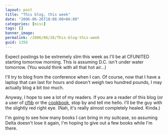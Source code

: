```yaml
---
layout: post
title: "This blog, this week"
date: "2006-06-26T18:06:00+06:00"
categories: [misc]
tags: []
banner_image: 
permalink: /2006/06/26/This-blog-this-week
guid: 1356
---
```


Expect postings to be extremely slim this week as I'll be at CFUNITED starting tomorrow morning. This is assuming D.C. isn't under water tomorrow. (You would think with all that hot air...)

I'll try to blog from the conference when I can. Of course, now that I have a laptop that can last for hours and doesn't weigh two hundred pounds, I may actually blog a bit <i>too</i> much.

Anyway, I hope to see a lot of my readers. If you are a reader of this blog (or a user of <a href="http://www.cflib.org">cflib</a> or the <a href="http://www.coldfusioncookbook.com">cookbook</a>, stop by and tell me hello. I'll be the guy with the slightly red right eye. (Nah, it's really almost completely healed. Kinda.)

I'm going to see how many books I can bring in my suitcase, so assuming Delta doesn't lose it again, I'm hoping to give out a few books while I'm there.